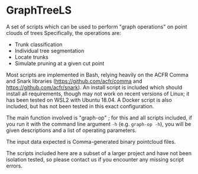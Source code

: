 # GraphTreeLS
A set of scripts which can be used to perform "graph operations" on point clouds of trees
Specifically, the operations are: 

* Trunk classification
* Individual tree segmentation
* Locate trunks 
* Simulate pruning at a given cut point

Most scripts are implemented in Bash, relying heavily on the ACFR Comma and Snark libraries (https://github.com/acfr/comma and https://github.com/acfr/snark).
An install script is included which should install all requirements, though may not work on recent versions of Linux; it has been tested on WSL2 with Ubuntu 18.04.
A Docker script is also included, but has not been tested in this exact configuration.

The main function involved is "graph-op" ; for this and all scripts included, if you run it with the command line argument `-h` (e.g. `graph-op -h`), you will be given descriptions and a list of operating parameters.

The input data expected is Comma-generated binary pointcloud files.

The scripts included here are a subset of a larger project and have not been isolation tested, so please contact us if you encounter any missing script errors.
